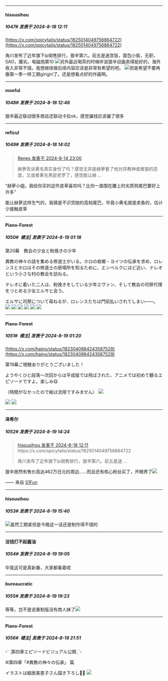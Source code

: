 ﻿
*****

####  hisousihou  
##### 1047#       发表于 2024-8-18 12:11

[https://x.com/spicytails/status/1825014049756864722](https://x.com/spicytails/status/1825014049756864722)

角川发布了近年旗下ip销售排行，狼辛第六。前五是迷宫饭，面包小偷，无职，SAO，魔劣。电磁炮第10
<img src="https://static.saraba1st.com/image/smiley/face2017/034.png" referrerpolicy="no-referrer">另外最近喝茶的时候听说狼辛动画卖得挺好的，海外收入非常不错。我想继续做后续内容应该是非常有希望的吧。
<img src="https://static.saraba1st.com/image/smiley/face2017/125.png" referrerpolicy="no-referrer">但是希望不要再像第一季一样工期girigiri了。还是想看点好的作画啊。


*****

####  moeful  
##### 1048#       发表于 2024-8-18 12:46

狼辛最近联动很多商店还联动卡拉ok，感觉骗钱应该骗了很多


*****

####  reficul  
##### 1049#       发表于 2024-8-18 14:02

<blockquote><a href="httphttps://bbs.saraba1st.com/2b/forum.php?mod=redirect&amp;goto=findpost&amp;pid=65896189&amp;ptid=2054563" target="_blank">Renes 发表于 2024-8-14 23:00</a>

赫萝告诉黄毛真实身份了吗？感觉无非是赫萝套了他对异教神或者狼的态度，又或者黄毛黑屁老罗了，感觉能让赫 ...</blockquote>
“赫萝小姐，我给你买的这件皮草喜欢吗？比你一直围在腰上的劣质狗尾巴要好上许多”

能让赫萝这样生气的，我猜是不识货她的高档尾巴，毕竟小黄毛就是卖鱼的，估计少接触皮草


*****

####  Piano-Forest  
##### 1050#         楼主| 发表于 2024-8-19 01:18

第20幕　教会の少女と粉挽きの少年

異教の神々の話を集める修道士がいる。ホロの故郷・ヨイツの伝承を求め、ロレンスとホロはその修道士の居場所を知るために、エンベルクにほど近い、テレオという小さな村の教会を訪ねる。

テレオに着いた二人は、粉挽きをしている少年エヴァン、そして教会の司祭代理をつとめる少女エルサと会う。

エルサに司祭について尋ねるが、ロレンスたちは門前払いされてしまい――。
<img src="https://p.sda1.dev/19/2bc4e69b8962f59bc48b4be701d6fcd5/5c9bad69454c1c6a4767c438e41a05f9-1 _1_.jpg" referrerpolicy="no-referrer">
<img src="https://p.sda1.dev/19/10b95a5d84c1ccec8a4591e2b9232397/cd489c13c94f493d499dd5f5649c3675-1 _1_.jpg" referrerpolicy="no-referrer">
<img src="https://p.sda1.dev/19/4f792aa8c9d2253652e78ab3b9e80cdc/7f8aa4183bd3788ef49109b0a4a430ef-1 _1_.jpg" referrerpolicy="no-referrer">
<img src="https://p.sda1.dev/19/2cfc80163556191aeb52d4b0b92b3151/4b8641ba44675a441c29264597bc7752-1 _1_.jpg" referrerpolicy="no-referrer">
<img src="https://p.sda1.dev/19/9d05e4e24ee48e1d7bad333cfa9e861d/7bcddca312574973e63ee9e0fea03578-1 _1_.jpg" referrerpolicy="no-referrer">
<img src="https://p.sda1.dev/19/c67af753fd1ee51547b306f6af8f4167/3ae0429861d96b4e8b06459768ca7c64-1 _1_.jpg" referrerpolicy="no-referrer">

*****

####  Piano-Forest  
##### 1051#         楼主| 发表于 2024-8-19 01:20

[https://x.com/haino/status/1823040884243587529](https://x.com/haino/status/1823040884243587529)

第19幕ご視聴ありがとうございました！

ようやくひと段落～次回からは平成版では飛ばされた、アニメでは初めて観るエピソードですよ。楽しみ😋

（時間がなかったので絵は流用ですみません）
<img src="https://p.sda1.dev/19/ac14060510582e38b18c190e632de5b1/20240819_011913.jpg" referrerpolicy="no-referrer">

<img src="https://p.sda1.dev/19/ad5aaa00db3ca6599663a49ea2146b06/20240819_011950.jpg" referrerpolicy="no-referrer">
<img src="https://p.sda1.dev/19/c1dda349e0dc4fd30d1e62d6776a1d1d/20240819_011953.jpg" referrerpolicy="no-referrer">


*****

####  泽希尔  
##### 1052#       发表于 2024-8-19 14:24

<blockquote><a href="httphttps://bbs.saraba1st.com/2b/forum.php?mod=redirect&amp;goto=findpost&amp;pid=65930095&amp;ptid=2054563" target="_blank">hisousihou 发表于 2024-8-18 12:11</a>
https://x.com/spicytails/status/1825014049756864722

角川发布了近年旗下ip销售排行，狼辛第六。前五是迷 ...</blockquote>
狼辛居然有售价高达462万日元的周边……而且还有核心粉丝买了，开眼界了<img src="https://static.saraba1st.com/image/smiley/face2017/091.png" referrerpolicy="no-referrer">

—— 来自 [S1Fun](https://s1fun.koalcat.com)


*****

####  hisousihou  
##### 1053#       发表于 2024-8-19 15:40

<img src="https://static.saraba1st.com/image/smiley/face2017/037.png" referrerpolicy="no-referrer">虽然工期紧但是今晚这一话还是制作得不错的


*****

####  没钱打不起酱油  
##### 1054#       发表于 2024-8-19 19:05

毕竟这可是真新番，大家都看着呢


*****

####  bureaucratic  
##### 1055#       发表于 2024-8-19 19:23

等等，岂不是说重制版没有商人妹了<img src="https://static.saraba1st.com/image/smiley/face/50.gif" referrerpolicy="no-referrer">


*****

####  Piano-Forest  
##### 1056#         楼主| 发表于 2024-8-19 21:51

-`  ̗第四章エピソードビジュアル公開 ̖ ´-

ꕤ第四章「#異教の神々の伝承」 篇

イラストは細居美恵子さん描き下ろし🎉✨
<img src="https://p.sda1.dev/19/81947a34f551d3246e516866dd2be62c/20240819_214856.jpg" referrerpolicy="no-referrer">

